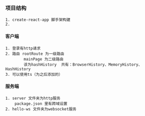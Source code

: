 ### 项目结构
    1. create-react-app 脚手架构建
    2. 
#### 客户端
    1. 登录有http请求
    2. 路由 rootRoute 为一级路由
            mainPage 为二级路由
            该为hashHistory  共有：BrowserHistory、MemoryHistory、HashHistory
    3. 可以使用ts（为之后添加的）

#### 服务端
    1. server 文件夹为http服务
        package.json 里有跨域设置
    2. hello-ws 文件夹为websocket服务


